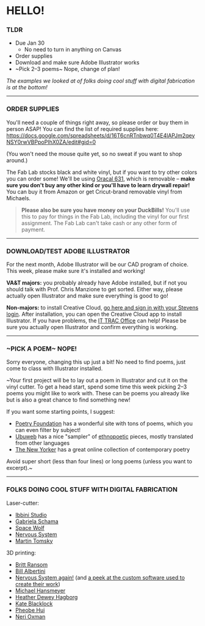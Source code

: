 # HELLO!

### TLDR

* Due Jan 30  
  * No need to turn in anything on Canvas  
* Order supplies  
* Download and make sure Adobe Illustrator works  
* ~Pick 2–3 poems~ Nope, change of plan!  

*The examples we looked at of folks doing cool stuff with digital fabrication is at the bottom!*

- - -

### ORDER SUPPLIES  

You'll need a couple of things right away, so please order or buy them in person ASAP! You can find the list of required supplies here: https://docs.google.com/spreadsheets/d/16T6cnRTnbwq0T4E4lAPJm2qeyNSY0rwVBPpoPIhX0ZA/edit#gid=0

(You won't need the mouse quite yet, so no sweat if you want to shop around.)

The Fab Lab stocks black and white vinyl, but if you want to try other colors you can order some! We'll be using [Oracal 631](https://www.amazon.com/s?k=oracal+631&i=arts-crafts&crid=1WIG85IZBDBMP&sprefix=oracal+631%2Carts-crafts%2C79&ref=nb_sb_noss_1), which is removable – **make sure you don't buy any other kind or you'll have to learn drywall repair!** You can buy it from Amazon or get Cricut-brand removable vinyl from Michaels.

> **Please also be sure you have money on your DuckBills!** You'll use this to pay for things in the Fab Lab, including the vinyl for our first assignment. The Fab Lab can't take cash or any other form of payment.

- - -

### DOWNLOAD/TEST ADOBE ILLUSTRATOR  

For the next month, Adobe Illustrator will be our CAD program of choice. This week, please make sure it's installed and working!

**VA&T majors:** you probably already have Adobe installed, but if not you should talk with Prof. Chris Manzione to get sorted. Either way, please actually open Illustrator and make sure everything is good to go!

**Non-majors:** to install Creative Cloud, [go here and sign in with your Stevens login]( https://www.adobe.com/creativecloud/desktop-app.html). After installation, you can open the Creative Cloud app to install Illustrator. If you have problems, the [IT TRAC Office](https://www.stevens.edu/it-support) can help! Please be sure you actually open Illustrator and confirm everything is working.

- - -

### ~PICK A POEM~ NOPE!  
Sorry everyone, changing this up just a bit! No need to find poems, just come to class with Illustrator installed.

~Your first project will be to lay out a poem in Illustrator and cut it on the vinyl cutter. To get a head start, spend some time this week picking 2–3 poems you might like to work with. These can be poems you already like but is also a great chance to find something new!

If you want some starting points, I suggest:

* [Poetry Foundation](https://www.poetryfoundation.org/poems) has a wonderful site with tons of poems, which you can even filter by subject!  
* [Ubuweb](https://www.ubu.com/ethno/poems.html) has a nice "sampler" of [ethnopoetic](https://en.wikipedia.org/wiki/Ethnopoetics) pieces, mostly translated from other languages  
* [The New Yorker](https://www.newyorker.com/magazine/poems) has a great online collection of contemporary poetry  

Avoid super short (less than four lines) or long poems (unless you want to excerpt).~

- - -

### FOLKS DOING COOL STUFF WITH DIGITAL FABRICATION  

Laser-cutter:
* [Ibbini Studio](https://www.thisiscolossal.com/2021/12/ibbini-studio-sculpture/)
* [Gabriela Schama](https://www.gabrielschama.com/2018-2019)  
* [Space Wolf](https://www.spacewolfltd.com/product/vardoger-the-vicious-maple-variant)
* [Nervous System](https://n-e-r-v-o-u-s.com/projects/sets/puzzles/)
* [Martin Tomsky](https://www.martintomsky.com/)

3D printing:
* [Britt Ransom](https://www.brittanyransom.com/suspended)
* [Bill Albertini](https://billalbertini.com/section/463908-Theodore-Art-2018.html)
* [Nervous System again!](https://n-e-r-v-o-u-s.com/projects/sets/kinematics/) (and [a peek at the custom software used to create their work](https://n-e-r-v-o-u-s.com/labs/))
* [Michael Hansmeyer](https://www.michael-hansmeyer.com/digital-grotesque-I)
* [Heather Dewey Hagborg](https://deweyhagborg.com/projects/stranger-visions)
* [Kate Blacklock](https://www.kateblacklock.com/3d-printed-ceramics/)
* [Pheobe Hui](https://www.artbasel.com/stories/phoebe-hui-tai-kwun-audemars-art-installation)
* [Neri Oxman](https://oxman.com/projects/vespers-i)


